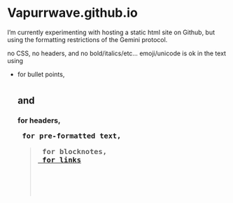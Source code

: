 # Vapurrwave.github.io
I’m currently experimenting with hosting a static html site on Github, but using the formatting restrictions of the Gemini protocol. 

no CSS, no headers, and no bold/italics/etc… emoji/unicode is ok in the text using <ul><li> for bullet points, <h1><h2> and <h3> for headers, <pre> for pre-formatted text, <blockquote> for blocknotes, <a href=“”> for links

